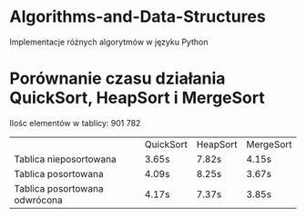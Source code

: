 # Algorithms-and-Data-Structures
Implementacje różnych algorytmów w języku Python

# Porównanie czasu działania QuickSort, HeapSort i MergeSort
Ilośc elementów w tablicy: 901 782
<table>
  <tr>
    <td></td>
    <td>QuickSort</td>
    <td>HeapSort</td>
    <td>MergeSort</td>
  </tr>
  <tr>
    <td>Tablica nieposortowana</td>
    <td>3.65s</td>
    <td>7.82s</td>
    <td>4.15s</td>
  </tr>
  <tr>
    <td>Tablica posortowana</td>
    <td>4.09s</td>
    <td>8.25s</td>
    <td>3.67s</td>
  </tr>
  <tr>
    <td>Tablica posortowana odwrócona</td>
    <td>4.17s</td>
    <td>7.37s</td>
    <td>3.85s</td>
  </tr>
</table>